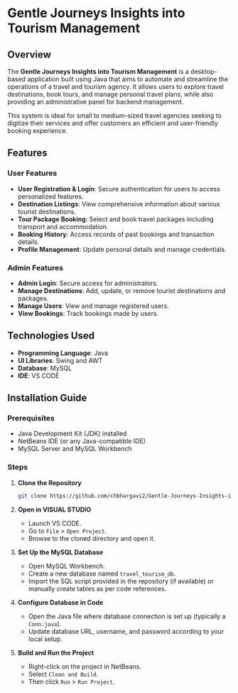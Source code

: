 
# Gentle Journeys Insights into Tourism Management
## Overview

The **Gentle Journeys Insights into Tourism Management** is a desktop-based application built using Java that aims to automate and streamline the operations of a travel and tourism agency. It allows users to explore travel destinations, book tours, and manage personal travel plans, while also providing an administrative panel for backend management.

This system is ideal for small to medium-sized travel agencies seeking to digitize their services and offer customers an efficient and user-friendly booking experience.

## Features

### User Features
- **User Registration & Login**: Secure authentication for users to access personalized features.
- **Destination Listings**: View comprehensive information about various tourist destinations.
- **Tour Package Booking**: Select and book travel packages including transport and accommodation.
- **Booking History**: Access records of past bookings and transaction details.
- **Profile Management**: Update personal details and manage credentials.

### Admin Features
- **Admin Login**: Secure access for administrators.
- **Manage Destinations**: Add, update, or remove tourist destinations and packages.
- **Manage Users**: View and manage registered users.
- **View Bookings**: Track bookings made by users.

## Technologies Used

- **Programming Language**: Java
- **UI Libraries**: Swing and AWT
- **Database**: MySQL
- **IDE**: VS CODE

## Installation Guide

### Prerequisites
- Java Development Kit (JDK) installed
- NetBeans IDE (or any Java-compatible IDE)
- MySQL Server and MySQL Workbench

### Steps

1. **Clone the Repository**
   ```bash
   git clone https://github.com/chbhargavi2/Gentle-Journeys-Insights-into-Tourism-Management.git
   ```

2. **Open in VISUAL STUDIO**
   - Launch VS CODE.
   - Go to `File` > `Open Project`.
   - Browse to the cloned directory and open it.

3. **Set Up the MySQL Database**
   - Open MySQL Workbench.
   - Create a new database named `travel_tourism_db`.
   - Import the SQL script provided in the repository (if available) or manually create tables as per code references.

4. **Configure Database in Code**
   - Open the Java file where database connection is set up (typically a `Conn.java`).
   - Update database URL, username, and password according to your local setup.

5. **Build and Run the Project**
   - Right-click on the project in NetBeans.
   - Select `Clean and Build`.
   - Then click `Run` > `Run Project`.


